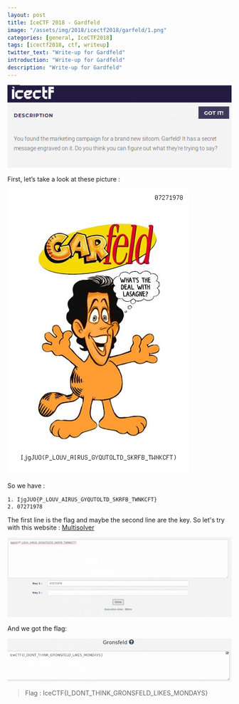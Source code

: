 ```yaml
---
layout: post
title: IceCTF 2018 - Gardfeld
image: "/assets/img/2018/icectf2018/garfeld/1.png"
categories: [general, IceCTF2018]
tags: [icectf2018, ctf, writeup]
twitter_text: "Write-up for Gardfeld"
introduction: "Write-up for Gardfeld"
description: "Write-up for Gardfeld"
---
```


![](/assets/img/2018/icectf2018/garfeld/1.png)

First, let’s take a look at these picture :

![](/assets/img/2018/icectf2018/garfeld/2.png)

So we have :

```
1. IjgJUO{P_LOUV_AIRUS_GYQUTOLTD_SKRFB_TWNKCFT}
2. 07271978
```

The first line is the flag and maybe the second line are the key. So let's try with this website : [Multisolver](https://geocaching.dennistreysa.de/multisolver/index.html)

![](/assets/img/2018/icectf2018/garfeld/3.png)

And we got the flag:

![](/assets/img/2018/icectf2018/garfeld/4.png)

> Flag : IceCTF{I_DONT_THINK_GRONSFELD_LIKES_MONDAYS}
